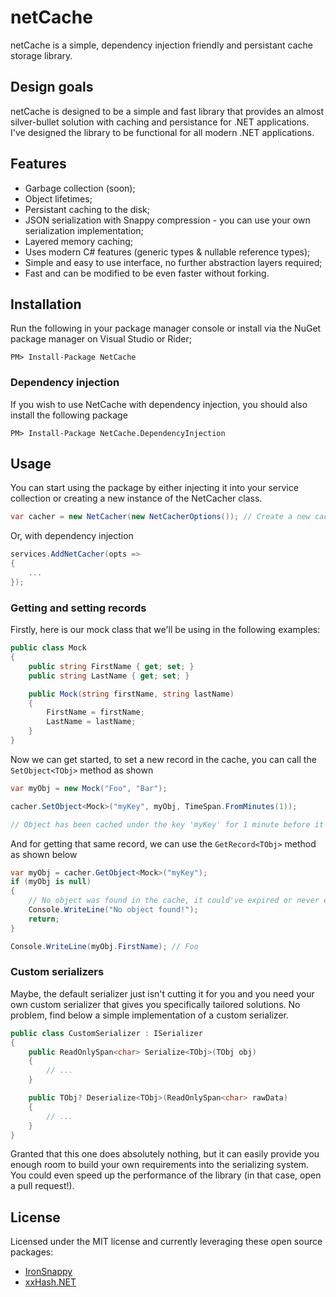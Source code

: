 # netCache
netCache is a simple, dependency injection friendly and persistant cache storage library.

## Design goals
netCache is designed to be a simple and fast library that provides an almost silver-bullet solution with caching and persistance for .NET applications. I've designed the library to be functional for all modern .NET applications.

## Features
- Garbage collection (soon);
- Object lifetimes;
- Persistant caching to the disk;
- JSON serialization with Snappy compression - you can use your own serialization implementation;
- Layered memory caching;
- Uses modern C# features (generic types & nullable reference types);
- Simple and easy to use interface, no further abstraction layers required;
- Fast and can be modified to be even faster without forking.

## Installation
Run the following in your package manager console or install via the NuGet package manager on Visual Studio or Rider;

```shell
PM> Install-Package NetCache
```

### Dependency injection
If you wish to use NetCache with dependency injection, you should also install the following package

```shell
PM> Install-Package NetCache.DependencyInjection
```

## Usage
You can start using the package by either injecting it into your service collection or creating a new instance of the NetCacher class.

```cs
var cacher = new NetCacher(new NetCacherOptions()); // Create a new cacher with default options
```

Or, with dependency injection

```cs
services.AddNetCacher(opts =>
{
    ...
});
```

### Getting and setting records
Firstly, here is our mock class that we'll be using in the following examples:

```cs
public class Mock
{
    public string FirstName { get; set; }
    public string LastName { get; set; }

    public Mock(string firstName, string lastName)
    {
        FirstName = firstName;
        LastName = lastName;
    }
}
```

Now we can get started, to set a new record in the cache, you can call the `SetObject<TObj>` method as shown

```cs
var myObj = new Mock("Foo", "Bar");

cacher.SetObject<Mock>("myKey", myObj, TimeSpan.FromMinutes(1));

// Object has been cached under the key 'myKey' for 1 minute before it expires
```

And for getting that same record, we can use the `GetRecord<TObj>` method as shown below

```cs
var myObj = cacher.GetObject<Mock>("myKey");
if (myObj is null)
{
    // No object was found in the cache, it could've expired or never existed
    Console.WriteLine("No object found!");
    return;
}

Console.WriteLine(myObj.FirstName); // Foo

```

### Custom serializers
Maybe, the default serializer just isn't cutting it for you and you need your own custom serializer that gives you specifically tailored solutions. No problem, find below a simple implementation of a custom serializer.

```cs
public class CustomSerializer : ISerializer
{
    public ReadOnlySpan<char> Serialize<TObj>(TObj obj)
    {
        // ...
    }

    public TObj? Deserialize<TObj>(ReadOnlySpan<char> rawData)
    {
        // ...
    }
}
```

Granted that this one does absolutely nothing, but it can easily provide you enough room to build your own requirements into the serializing system. You could even speed up the performance of the library (in that case, open a pull request!).

## License
Licensed under the MIT license and currently leveraging these open source packages:
- [IronSnappy](https://github.com/aloneguid/IronSnappy)
- [xxHash.NET](https://github.com/wilhelmliao/xxHash.NET)
